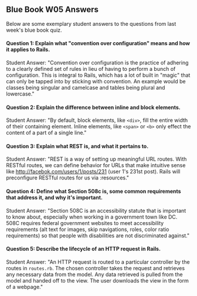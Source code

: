 ## Blue Book W05 Answers

Below are some exemplary student answers to the questions from last week's blue book quiz.

#### Question 1: Explain what "convention over configuration" means and how it applies to Rails.

Student Answer: "Convention over configuration is the practice of adhering to a clearly defined set of rules in lieu of having to perform a bunch of configuration.  This is integral to Rails, which has a lot of built in "magic" that can only be tapped into by sticking with convention.  An example would be classes being singular and camelcase and tables being plural and lowercase."

#### Question 2: Explain the difference between inline and block elements.

Student Answer: "By default, block elements, like `<div>`, fill the entire width of their containing element. Inline elements, like `<span>` or `<b>` only effect the content of a part of a single line."

#### Question 3: Explain what REST is, and what it pertains to.

Student Answer: "REST is a way of setting up meaningful URL routes.  With RESTful routes, we can define behavior for URLs that make intuitive sense like http://facebok.com/users/1/posts/231 (user 1's 231st post).  Rails will preconfigure RESTful routes for us via :resources."

#### Question 4: Define what Section 508c is, some common requirements that address it, and why it's important.

Student Answer: "Section 508C is an accessibility statute that is important to know about, especially when working in a government town like DC.  508C requires federal government websites to meet accessibility requirements (alt text for images, skip navigations, roles, color ratio requirements) so that people with disabilities are not discriminated against." 

#### Question 5: Describe the lifecycle of an HTTP request in Rails.

Student Answer: "An HTTP request is routed to a particular controller by the routes in `routes.rb`. The chosen controller takes the request and retrieves any necessary data from the model. Any data retrieved is pulled from the model and handed off to the view. The user downloads the view in the form of a webpage."
